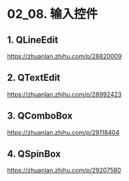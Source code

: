 # 02_08. 输入控件

## 1. QLineEdit

https://zhuanlan.zhihu.com/p/28820009

## 2. QTextEdit

https://zhuanlan.zhihu.com/p/28992423

## 3. QComboBox

https://zhuanlan.zhihu.com/p/29118404

## 4. QSpinBox

https://zhuanlan.zhihu.com/p/29207580

